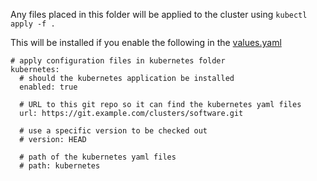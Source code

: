 Any files placed in this folder will be applied to the cluster using `kubectl apply -f .`

This will be installed if you enable the following in the [values.yaml](../charts/apps/values.yaml)


```
# apply configuration files in kubernetes folder
kubernetes:
  # should the kubernetes application be installed
  enabled: true

  # URL to this git repo so it can find the kubernetes yaml files
  url: https://git.example.com/clusters/software.git

  # use a specific version to be checked out
  # version: HEAD

  # path of the kubernetes yaml files
  # path: kubernetes
```

